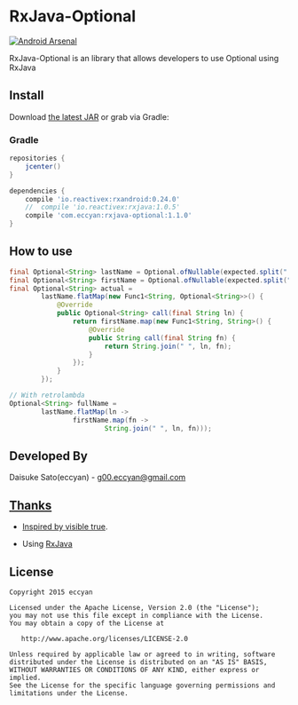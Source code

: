 RxJava-Optional
======================

[![Android Arsenal](https://img.shields.io/badge/Android%20Arsenal-RxJava--Optional-brightgreen.svg?style=flat)](https://android-arsenal.com/details/1/1487)

RxJava-Optional is an library that allows developers to use Optional using RxJava

## Install

Download [the latest JAR](https://search.maven.org/remote_content?g=com.eccyan&a=rxjava-optional&v=LATEST) or grab via Gradle:

### Gradle
```groovy
repositories {
    jcenter()
}

dependencies {
    compile 'io.reactivex:rxandroid:0.24.0'
    //  compile 'io.reactivex:rxjava:1.0.5'
    compile 'com.eccyan:rxjava-optional:1.1.0'
}
```

## How to use

```java
final Optional<String> lastName = Optional.ofNullable(expected.split(" ")[0]);
final Optional<String> firstName = Optional.ofNullable(expected.split(" ")[1]);
final Optional<String> actual =
        lastName.flatMap(new Func1<String, Optional<String>>() {
            @Override
            public Optional<String> call(final String ln) {
                return firstName.map(new Func1<String, String>() {
                    @Override
                    public String call(final String fn) {
                        return String.join(" ", ln, fn);
                    }
                });
            }
        });

// With retrolambda
Optional<String> fullName =
        lastName.flatMap(ln ->
                firstName.map(fn ->
                        String.join(" ", ln, fn)));
```

Developed By
-------
Daisuke Sato(eccyan) - <g00.eccyan@gmail.com>

<a href="https://twitter.com/eccyan">

Thanks
-------

* Inspired by [visible true](http://sys1yagi.hatenablog.com/entry/2015/01/26/183000).

* Using [RxJava](https://github.com/ReactiveX/RxJava)

License
-------

    Copyright 2015 eccyan

    Licensed under the Apache License, Version 2.0 (the "License");
    you may not use this file except in compliance with the License.
    You may obtain a copy of the License at

       http://www.apache.org/licenses/LICENSE-2.0

    Unless required by applicable law or agreed to in writing, software
    distributed under the License is distributed on an "AS IS" BASIS,
    WITHOUT WARRANTIES OR CONDITIONS OF ANY KIND, either express or implied.
    See the License for the specific language governing permissions and
    limitations under the License.
